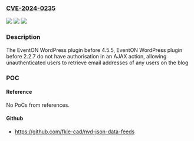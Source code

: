 ### [CVE-2024-0235](https://cve.mitre.org/cgi-bin/cvename.cgi?name=CVE-2024-0235)
![](https://img.shields.io/static/v1?label=Product&message=EventON&color=blue)
![](https://img.shields.io/static/v1?label=Version&message=0%3C%204.5.5%20&color=brighgreen)
![](https://img.shields.io/static/v1?label=Vulnerability&message=CWE-862%20Missing%20Authorization&color=brighgreen)

### Description

The EventON WordPress plugin before 4.5.5, EventON WordPress plugin before 2.2.7 do not have authorisation in an AJAX action, allowing unauthenticated users to retrieve email addresses of any users on the blog

### POC

#### Reference
No PoCs from references.

#### Github
- https://github.com/fkie-cad/nvd-json-data-feeds

